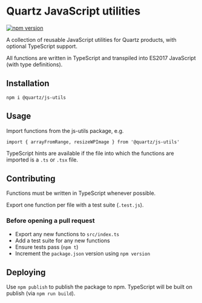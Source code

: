 # Quartz JavaScript utilities

[![npm version](https://badge.fury.io/js/%40quartz%2Fjs-utils.svg)](https://badge.fury.io/js/%40quartz%2Fjs-utils)

A collection of reusable JavaScript utilities for Quartz products, with optional TypeScript support.

All functions are written in TypeScript and transpiled into ES2017 JavaScript (with type definitions).

## Installation

`npm i @quartz/js-utils`

## Usage

Import functions from the js-utils package, e.g.

`import { arrayFromRange, resizeWPImage } from '@quartz/js-utils'`

TypeScript hints are available if the file into which the functions are imported is a `.ts` or `.tsx` file.

## Contributing

Functions must be written in TypeScript whenever possible.

Export one function per file with a test suite (`.test.js`).

### Before opening a pull request

- Export any new functions to `src/index.ts`
- Add a test suite for any new functions
- Ensure tests pass (`npm t`)
- Increment the `package.json` version using `npm version`

## Deploying

Use `npm publish` to publish the package to npm. TypeScript will be built on publish (via `npm run build`).
